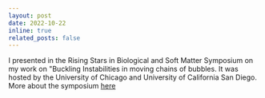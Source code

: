 ```yaml
---
layout: post
date: 2022-10-22
inline: true
related_posts: false
---
```

I presented in the Rising Stars in Biological and Soft Matter Symposium on my work on "Buckling Instabilities in moving chains of bubbles. It was hosted by the University of Chicago and University of California San Diego. More about the symposium [here](https://mrsec.uchicago.edu/educational-outreach/rising-stars-symposium/)
